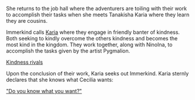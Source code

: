 <!-- title: Cousins -->

She returns to the job hall where the adventurers are toiling with their work to accomplish their tasks when she meets Tanakisha Karia where they learn they are cousins.

Immerkind calls [Karia](https://www.youtube.com/live/cyLsX20esBE?si=90iSsPuzl9GlNvH8) where they engage in friendly banter of kindness. Both seeking to kindly overcome the others kindness and becomes the most kind in the kingdom. They work together, along with NinoIna, to accomplish the tasks given by the artist Pygmalion.

[Kindness rivals](#embed:https://www.youtube.com/live/cyLsX20esBE?t=10506s)

Upon the conclusion of their work, Karia seeks out Immerkind. Karia sternly declares that she knows what Cecilia wants:

["Do you know what you want?"](#embed:https://www.youtube.com/live/cyLsX20esBE?t=11317s)
